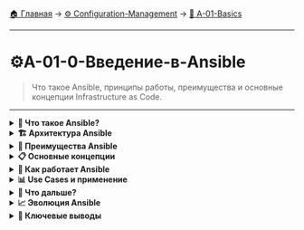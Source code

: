 [🏠 Главная](../../README.md) → [⚙️ Configuration-Management](../../README.md#-configuration-management) → [🚀 A-01-Basics](../../README.md#-a-01-basics)

---

# ⚙️A-01-0-Введение-в-Ansible
> Что такое Ansible, принципы работы, преимущества и основные концепции Infrastructure as Code.

---

<details>
<summary><b>🎯 Что такое Ansible?</b></summary>

---

### Определение и основные концепции

```text
# Ansible - система управления конфигурациями и автоматизации
┌─────────────────────────────────┐
│         Ansible                 │
│   Automation Engine             │
├─────────────────────────────────┤
│  ✅ Простота использования      │
│  ✅ Агентless архитектура       │
│  ✅ Идемпотентность             │
│  ✅ Declarative подход          │
│  ✅ SSH для коммуникации        │
└─────────────────────────────────┘
```

**Ключевые характеристики:**
- ✅ **Agentless** - не требует установки агентов на управляемые узлы
- ✅ **Идемпотентность** - повторное выполнение дает тот же результат
- ✅ **Declarative** - описываем "что", а не "как"
- ✅ **Простота** - YAML синтаксис, низкий порог входа
- ✅ **Мощность** - богатая экосистема модулей

### Ansible в DevOps контексте

```text
# Место Ansible в DevOps цепочке
Разработка → Сборка → Тестирование → Развертывание → Мониторинг
                            ↓
                   Ansible (Configuration Management)

# Что автоматизируем с Ansible:
🔧 Настройка серверов
📦 Установка ПО и обновлений  
🔧 Конфигурация сервисов
🚀 Развертывание приложений
🔒 Управление безопасностью
```

---

</details>

<details>
<summary><b>🏗️ Архитектура Ansible</b></summary>

---

### Компоненты системы

```text
# Архитектура Ansible
┌─────────────────┐    SSH/SFTP     ┌─────────────────┐
│ Control Node    │ ──────────────→ │ Managed Nodes   │
│ (Ansible Host)  │ ←────────────── │ (Целевые сервера)│
└─────────────────┘                 └─────────────────┘
         ↓                                   ↓
┌─────────────────┐                 ┌─────────────────┐
│   Inventory     │                 │   Python        │
│   Playbooks     │                 │   Модули        │
│   Modules       │                 │   Факты         │
└─────────────────┘                 └─────────────────┘
```

### Ключевые компоненты

```text
🔧 Control Node:
• Хост с установленным Ansible
• Управляет выполнением playbook
• Требует Python 3.8+

🎯 Managed Nodes:
• Целевые серверы для управления
• Требуют только Python и SSH
• Не требуют агентов

📁 Inventory:
• Список управляемых узлов
• Группировка серверов
• Переменные для групп/хостов

📝 Playbooks:
• YAML файлы с инструкциями
• Описывают желаемое состояние
• Содержат tasks, roles, variables
```

---

</details>

<details>
<summary><b>🚀 Преимущества Ansible</b></summary>

---

### Сравнение с другими инструментами

```text
# Ansible vs Другие инструменты
┌─────────────────┬─────────────────┬─────────────────┐
│    Ansible      │     Puppet      │     Chef        │
├─────────────────┼─────────────────┼─────────────────┤
│   Agentless     │   Agent-based   │   Agent-based   │
│   YAML syntax   │   DSL syntax    │   Ruby DSL      │
│   Push model    │   Pull model    │   Pull model    │
│   Easy learning │   Steep learning│   Medium learning│
└─────────────────┴─────────────────┴─────────────────┘
```

### Ключевые преимущества

```text
🎯 Простота использования:
• YAML - человекочитаемый формат
• Минимальные требования к инфраструктуре
• Быстрый старт

🔧 Гибкость:
• Более 750 встроенных модулей
• Поддержка облачных провайдеров
• Интеграция с Docker, Kubernetes

⚡ Эффективность:
• Параллельное выполнение
• Идемпотентность операций
• Минимальные накладные расходы

🏢 Enterprise-ready:
• Ansible Tower/AWX
• Ролевой доступ
• Логирование и аудит
```

---

</details>

<details>
<summary><b>📋 Основные концепции</b></summary>

---

### Ключевые термины

```text
📖 Inventory - перечень управляемых узлов
📝 Playbook - файл с набором инструкций
🎯 Play - секция в playbook для группы хостов
⚙️ Task - отдельная операция (вызов модуля)
🏗️ Role - переиспользуемый набор tasks, handlers, templates
🔧 Module - единица работы (package, service, file)
📊 Fact - информация о системе (автоматически собирается)
🔄 Handler - special task triggered by notify
```

### Идемпотентность

```text
# Идемпотентность - ключевой принцип
Повторное выполнение → Тот же результат

Пример:
- Установка пакета: если установлен - ничего не делать
- Запуск сервиса: если запущен - не перезапускать
- Создание пользователя: если существует - не создавать

Преимущества:
✅ Безопасность - можно запускать многократно
✅ Надежность - предсказуемый результат
✅ Упрощение - не нужно проверять состояние перед действием
```

### Declarative подход

```text
# Declarative vs Imperative
┌─────────────────┬─────────────────┐
│   Declarative   │   Imperative    │
│    (Ansible)    │   (Shell scripts)│
├─────────────────┼─────────────────┤
│   ОПИСЫВАЕМ     │   КАК СДЕЛАТЬ   │
│   ЧТО ХОТИМ     │                 │
│                 │                 │
│ - name: Ensure  │ apt install     │
│   package is    │ nginx           │
│   installed     │                 │
│   package:      │                 │
│     name: nginx │                 │
│     state:      │                 │
│     present     │                 │
└─────────────────┴─────────────────┘
```

---

</details>

<details>
<summary><b>🔧 Как работает Ansible</b></summary>

---

### Процесс выполнения

```text
# Workflow выполнения Playbook
1. 📋 Парсинг Inventory - определение целевых хостов
2. 🔍 Сбор Facts - информация о системе
3. 📝 Выполнение Tasks - последовательное выполнение операций
4. 📊 Обработка Results - сбор и вывод результатов
5. 📈 Генерация Reports - статистика выполнения

# Для каждого Managed Node:
• Установка SSH соединения
• Копирование модуля Python
• Выполнение модуля
• Удаление временных файлов
• Возврат результата
```

### Модель выполнения

```text
# Push модель Ansible
Control Node инициирует все операции:

┌─────────────┐   1. SSH connect    ┌─────────────┐
│             │ ──────────────────→ │             │
│ Control     │   2. Copy module    │ Managed     │
│   Node      │ ──────────────────→ │   Node      │
│             │   3. Execute        │             │
│             │ ←────────────────── │             │
└─────────────┘   4. Get result     └─────────────┘

Преимущества Push модели:
✅ Централизованное управление
✅ Мгновенное выполнение
✅ Не требует агентов
✅ Проще безопасность
```

---

</details>

<details>
<summary><b>📊 Use Cases и применение</b></summary>

---

### Типичные сценарии использования

```text
🏢 Configuration Management:
• Настройка серверов
• Управление пользователями
• Конфигурация сервисов

🚀 Application Deployment:
• Развертывание приложений
• Миграции баз данных
• Обновления версий

☁️ Cloud Provisioning:
• Создание VM в облаках
• Настройка сетей
• Управление ресурсами

🔒 Security Compliance:
• Применение security policies
• Аудит конфигураций
• Исправление уязвимостей
```

### Ansible в реальных проектах

```text
📈 Масштабируемость:
• Управление тысячами серверов
• Параллельное выполнение
• Организация через роли

🔄 Непрерывность:
• Disaster recovery
• Backup automation
• Monitoring setup

🔧 Интеграции:
• Docker и контейнеры
• Kubernetes кластеры
• CI/CD пайплайны
```

---

</details>

<details>
<summary><b>🎯 Что дальше?</b></summary>

---

### Путь изучения Ansible

```text
📚 Следующие темы:
1. Установка и базовая настройка
2. Инвентарь и управление хостами
3. Ad-Hoc команды для быстрых задач
4. Playbook - основа автоматизации
5. Переменные и шаблоны
6. Роли для переиспользования кода

🎯 К концу курса вы сможете:
• Автоматизировать настройку серверов
• Развертывать сложные приложения
• Управлять инфраструктурой как код
• Интегрировать Ansible в CI/CD
```

### Требования для начала

```text
🖥️ Базовые знания:
• Linux командная строка
• SSH и ключи доступа
• Основы YAML синтаксиса
• Понимание клиент-серверной архитектуры

🔧 Технические требования:
• Control Node: Linux/macOS с Python 3.8+
• Managed Nodes: Linux с Python и SSH
• Доступ по SSH с ключами
```

---

</details>

<details>
<summary><b>📈 Эволюция Ansible</b></summary>

---

### История и развитие

```text
# Хронология Ansible
2012 - Первый релиз Michael DeHaan
2013 - Red Hat инвестирует в проект
2015 - Red Hat приобретает Ansible
2016 - Ansible Tower становится AWX
2019 - Ansible 2.8 с улучшениями
2021 - Ansible 4.0 с Python 3 поддержкой
2023 - Ansible 7.0 с новыми модулями

# Ключевые вехи:
• Рост сообщества до 5000+ контрибьюторов
• 750+ встроенных модулей
• Интеграция с major cloud providers
• Enterprise решения через Ansible Automation Platform
```

### Экосистема Ansible

```text
🔧 Ansible Core - базовая функциональность
🏢 Ansible Galaxy - репозиторий ролей
🎛️ Ansible Tower / AWX - веб-интерфейс и управление
☁️ Ansible Collections - пакеты модулей
📚 Ansible Documentation - полная документация

# Сообщество:
• Активная разработка
• Регулярные обновления
• Богатая база знаний
• Поддержка enterprise
```

---

</details>

<details>
<summary><b>🎯 Ключевые выводы</b></summary>

---

### Основные принципы

```text
1. 🚀 Agentless архитектура - простота развертывания
2. 📝 Declarative подход - описываем желаемое состояние
3. 🔄 Идемпотентность - безопасность повторных запусков
4. 🔧 Модульность - богатая экосистема модулей
5. 👥 Сообщество - активная разработка и поддержка
```

### Почему выбирают Ansible?

```text
✅ Низкий порог входа - YAML синтаксис
✅ Минимальные требования - только SSH и Python
✅ Широкая поддержка - все major ОС и облака
✅ Enterprise-ready - масштабируемость и безопасность
✅ Активное развитие - постоянные улучшения
```

### Что изучаем дальше?

```text
📚 Следующая тема: Установка и базовая настройка Ansible
🎯 Практика: Настройка Control Node и первых Managed Nodes
🔧 Инструменты: Знакомство с ansible.cfg и inventory
```

---

</details>
